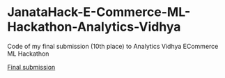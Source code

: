 # JanataHack-E-Commerce-ML-Hackathon-Analytics-Vidhya
Code of my final submission (10th place) to Analytics Vidhya ECommerce ML Hackathon

<a href = 'https://github.com/hithesh111/JanataHack-E-Commerce-ML-Hackathon-Analytics-Vidhya/blob/master/ecommerce_final.ipynb'>Final submission</a>

